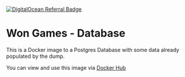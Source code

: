 [![DigitalOcean Referral Badge](https://web-platforms.sfo2.digitaloceanspaces.com/WWW/Badge%203.svg)](https://www.digitalocean.com/?refcode=218eb2211bcc&utm_campaign=Referral_Invite&utm_medium=Referral_Program&utm_source=badge)

# Won Games - Database

This is a Docker image to a Postgres Database with some data already populated by the dump. 

You can view and use this image via [Docker Hub](https://hub.docker.com/repository/docker/andrerego/wongames-database)